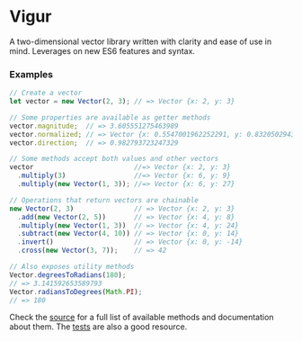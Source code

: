 # Vigur
A two-dimensional vector library written with clarity and ease of use in mind.
Leverages on new ES6 features and syntax.

### Examples
```javascript
// Create a vector
let vector = new Vector(2, 3); // => Vector {x: 2, y: 3}

// Some properties are available as getter methods
vector.magnitude;  // => 3.605551275463989
vector.normalized; // => Vector {x: 0.5547001962252291, y: 0.8320502943378437}
vector.direction;  // => 0.982793723247329

// Some methods accept both values and other vectors
vector                         //=> Vector {x: 2, y: 3}
  .multiply(3)                 //=> Vector {x: 6, y: 9} 
  .multiply(new Vector(1, 3)); //=> Vector {x: 6, y: 27}

// Operations that return vectors are chainable
new Vector(2, 3)               // => Vector {x: 2, y: 3}
  .add(new Vector(2, 5))       // => Vector {x: 4, y: 8}
  .multiply(new Vector(1, 3))  // => Vector {x: 4, y: 24}
  .subtract(new Vector(4, 10)) // => Vector {x: 0, y: 14}
  .invert()                    // => Vector {x: 0, y: -14}
  .cross(new Vector(3, 7));    // => 42

// Also exposes utility methods
Vector.degreesToRadians(180);
// => 3.141592653589793
Vector.radiansToDegrees(Math.PI);
// => 180
```
Check the [source](https://github.com/hph/vigur/blob/master/src/vigur.js) for a
full list of available methods and documentation about them. The
[tests](https://github.com/hph/vigur/blob/master/test/vigur.js) are also a good
resource.
